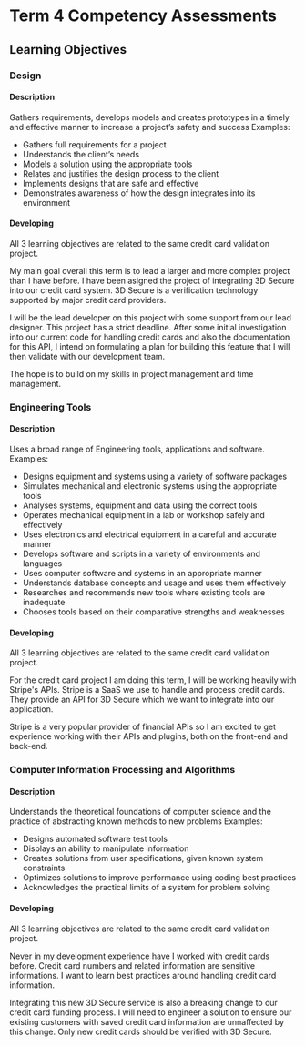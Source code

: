 # Term 4 Competency Assessments
## Learning Objectives

### Design
#### Description
Gathers requirements, develops models and creates prototypes in a timely and effective manner to increase a project’s safety and success
Examples:
* Gathers full requirements for a project
* Understands the client’s needs
* Models a solution using the appropriate tools
* Relates and justifies the design process to the client
* Implements designs that are safe and effective
* Demonstrates awareness of how the design integrates into its environment
	
#### Developing
All 3 learning objectives are related to the same credit card validation project.

My main goal overall this term is to lead a larger and more complex project than I have before. I have been asigned the project of integrating 3D Secure into our credit card system. 3D Secure is a verification technology supported by major credit card providers.

I will be the lead developer on this project with some support from our lead designer. This project has a strict deadline. After some initial investigation into our current code for handling credit cards and also the documentation for this API, I intend on formulating a plan for building this feature that I will then validate with our development team.

The hope is to build on my skills in project management and time management.


### Engineering Tools
#### Description
Uses a broad range of Engineering tools, applications and software.
Examples:
* Designs equipment and systems using a variety of software packages
* Simulates mechanical and electronic systems using the appropriate tools
* Analyses systems, equipment and data using the correct tools
* Operates mechanical equipment in a lab or workshop safely and effectively
* Uses electronics and electrical equipment in a careful and accurate manner
* Develops software and scripts in a variety of environments and languages
* Uses computer software and systems in an appropriate manner
* Understands database concepts and usage and uses them effectively
* Researches and recommends new tools where existing tools are inadequate
* Chooses tools based on their comparative strengths and weaknesses
	
#### Developing
All 3 learning objectives are related to the same credit card validation project.

For the credit card project I am doing this term, I will be working heavily with Stripe's APIs. Stripe is a SaaS we use to handle and process credit cards. They provide an API for 3D Secure which we want to integrate into our application.

Stripe is a very popular provider of financial APIs so I am excited to get experience working with their APIs and plugins, both on the front-end and back-end.


### Computer Information Processing and Algorithms
#### Description
Understands the theoretical foundations of computer science and the practice of abstracting known methods to new problems
Examples:
* Designs automated software test tools
* Displays an ability to manipulate information
* Creates solutions from user specifications, given known system constraints
* Optimizes solutions to improve performance using coding best practices
* Acknowledges the practical limits of a system for problem solving
	
#### Developing
All 3 learning objectives are related to the same credit card validation project.

Never in my development experience have I worked with credit cards before. Credit card numbers and related information are sensitive informations. I want to learn best practices around handling credit card information.

Integrating this new 3D Secure service is also a breaking change to our credit card funding process. I will need to engineer a solution to ensure our existing customers with saved credit card information are unnaffected by this change. Only new credit cards should be verified with 3D Secure.